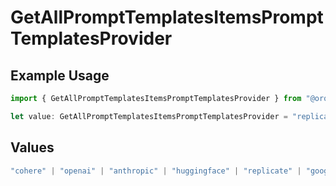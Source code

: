 # GetAllPromptTemplatesItemsPromptTemplatesProvider

## Example Usage

```typescript
import { GetAllPromptTemplatesItemsPromptTemplatesProvider } from "@orq-ai/node/models/operations";

let value: GetAllPromptTemplatesItemsPromptTemplatesProvider = "replicate";
```

## Values

```typescript
"cohere" | "openai" | "anthropic" | "huggingface" | "replicate" | "google" | "google-ai" | "azure" | "aws" | "anyscale" | "perplexity" | "groq" | "fal" | "leonardoai" | "nvidia" | "jina"
```